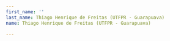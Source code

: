 ```yaml
---
first_name: ''
last_name: Thiago Henrique de Freitas (UTFPR - Guarapuava)
name: Thiago Henrique de Freitas (UTFPR - Guarapuava)

---
```


